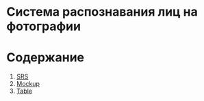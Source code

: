 # Система распознавания лиц на фотографии
# Содержание
1. [SRS](SRS/Readme.md)
2. [Mockup](Mockup/mockup.png)
3. [Table](Table/image.png)
